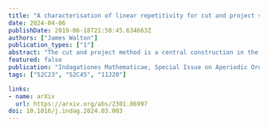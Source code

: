 ```yaml
---
title: "A characterisation of linear repetitivity for cut and project sets with general polytopal windows"
date: 2024-04-06
publishDate: 2019-06-18T21:50:45.634663Z
authors: ["James Walton"]
publication_types: ["1"]
abstract: "The cut and project method is a central construction in the theory of Aperiodic Order for generating quasicrystals with pure point diffraction. Linear repetitivity (**LR**) is a form of ideal regularity of aperiodic patterns. Recently, Koivusalo and the present author characterised **LR** for cut and project sets with convex polytopal windows whose supporting hyperplanes are commensurate with the lattice, the weak homogeneity property. For such cut and project sets, we show that **LR** is equivalent to two properties. One is a low complexity condition, which may be determined from the cut and project data by calculating the ranks of the intersections of the projection of the lattice to the internal space with the subspaces parallel to the supporting hyperplanes of the window. The second condition is that the projection of the lattice to the internal space is Diophantine (or ‘badly approximable’), which loosely speaking means that the lattice points in the total space stay far from the physical space, relative to their norm. We review then extend these results to non-convex and disconnected polytopal windows, as well as windows with polytopal partitions producing cut and project sets of labelled points. Moreover, we obtain a complete characterisation of **LR** in the fully general case, where weak homogeneity is not assumed. Here, the Diophantine property must be replaced with an inhomogeneous analogue. We show that cut and project schemes with internal space isomorphic to $\\mathbb{R}^n \\oplus G \\oplus \\mathbb{Z}^r$, for $G$ finite Abelian, can, up to MLD equivalence, be reduced to ones with internal space $\\mathbb{R}^n$, so our results also cover cut and project sets of this form, such as the (generalised) Penrose tilings."
featured: false
publication: "Indagationes Mathematicae, Special Issue on Aperiodic Order in honor of Uwe Grimm"
tags: ["52C23", "52C45", "11J20"]

links:
- name: arXiv
  url: https://arxiv.org/abs/2301.06997
doi: 10.1016/j.indag.2024.03.003
---
```


